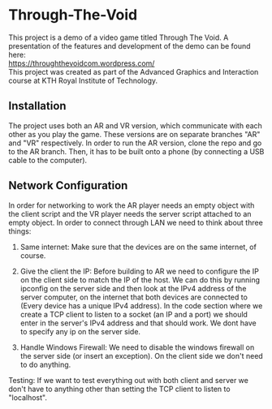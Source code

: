 # Through-The-Void
This project is a demo of a video game titled Through The Void. A presentation of the features and development of the demo can be found here:  
https://throughthevoidcom.wordpress.com/  
This project was created as part of the Advanced Graphics and Interaction course at KTH Royal Institute of Technology. 

## Installation
The project uses both an AR and VR version, which communicate with each other as you play the game. These versions are on separate branches "AR" and "VR" respectively. In order to run the AR version, clone the repo and go to the AR branch. Then, it has to be built onto a phone (by connecting a USB cable to the computer).

## Network Configuration
In order for networking to work the AR player needs an empty object with the client script and the VR player needs the server script attached to an empty object.
In order to connect through LAN we need to think about three things:

1. Same internet: Make sure that the devices are on the same internet, of course.

2. Give the client the IP: Before building to AR we need to configure the IP on the client side to match the IP of the host. We can do this by running ipconfig on the server side and then look at the IPv4 address of the server computer, on the internet that both devices are connected to (Every device has a unique IPv4 address). In the code section where we create a TCP client to listen to a socket (an IP and a port) we should enter in the server's IPv4 address and that should work. We dont have to specify any ip on the server side.

3. Handle Windows Firewall: We need to disable the windows firewall on the server side (or insert an exception). On the client side we don't need to do anything.

Testing: If we want to test everything out with both client and server we don't have to anything other than setting  the TCP client to listen to "localhost". 
